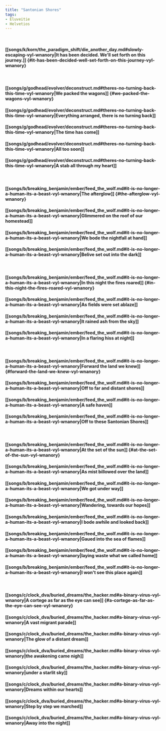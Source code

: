 ```yaml
---
title: "Santonian Shores"
tags:
- Eluveitie
- Helvetios
---
```

&nbsp;
#### [[songs/k/korn/the_paradigm_shift/die_another_day.md#slowly-escaping-vyl-wnanory|It has been decided. We'll set forth on this journey.]] {#it-has-been-decided-well-set-forth-on-this-journey-vyl-wnanory}
&nbsp;
#### [[songs/g/godhead/evolver/deconstruct.md#theres-no-turning-back-this-time-vyl-wnanory|We packed the wagons]] {#we-packed-the-wagons-vyl-wnanory}
#### [[songs/g/godhead/evolver/deconstruct.md#theres-no-turning-back-this-time-vyl-wnanory|Everything arranged, there is no turning back]]
#### [[songs/g/godhead/evolver/deconstruct.md#theres-no-turning-back-this-time-vyl-wnanory|The time has come]]
#### [[songs/g/godhead/evolver/deconstruct.md#theres-no-turning-back-this-time-vyl-wnanory|All too soon]]
#### [[songs/g/godhead/evolver/deconstruct.md#theres-no-turning-back-this-time-vyl-wnanory|A stab all through my heart]]
&nbsp;
#### [[songs/b/breaking_benjamin/ember/feed_the_wolf.md#it-is-no-longer-a-human-its-a-beast-vyl-wnanory|The afterglow]] {#the-afterglow-vyl-wnanory}
#### [[songs/b/breaking_benjamin/ember/feed_the_wolf.md#it-is-no-longer-a-human-its-a-beast-vyl-wnanory|Glimmered on the roof of our homestead]]
#### [[songs/b/breaking_benjamin/ember/feed_the_wolf.md#it-is-no-longer-a-human-its-a-beast-vyl-wnanory|We bode the nightfall at hand]]
#### [[songs/b/breaking_benjamin/ember/feed_the_wolf.md#it-is-no-longer-a-human-its-a-beast-vyl-wnanory|Belive set out into the dark]]
&nbsp;
#### [[songs/b/breaking_benjamin/ember/feed_the_wolf.md#it-is-no-longer-a-human-its-a-beast-vyl-wnanory|In this night the fires roared]] {#in-this-night-the-fires-roared-vyl-wnanory}
#### [[songs/b/breaking_benjamin/ember/feed_the_wolf.md#it-is-no-longer-a-human-its-a-beast-vyl-wnanory|As fields were set ablaze]]
#### [[songs/b/breaking_benjamin/ember/feed_the_wolf.md#it-is-no-longer-a-human-its-a-beast-vyl-wnanory|It rained ash from the sky]]
#### [[songs/b/breaking_benjamin/ember/feed_the_wolf.md#it-is-no-longer-a-human-its-a-beast-vyl-wnanory|In a flaring hiss at night]]
&nbsp;
#### [[songs/b/breaking_benjamin/ember/feed_the_wolf.md#it-is-no-longer-a-human-its-a-beast-vyl-wnanory|Forward the land we knew]] {#forward-the-land-we-knew-vyl-wnanory}
#### [[songs/b/breaking_benjamin/ember/feed_the_wolf.md#it-is-no-longer-a-human-its-a-beast-vyl-wnanory|Off to far and distant shores]]
#### [[songs/b/breaking_benjamin/ember/feed_the_wolf.md#it-is-no-longer-a-human-its-a-beast-vyl-wnanory|A safe haven]]
#### [[songs/b/breaking_benjamin/ember/feed_the_wolf.md#it-is-no-longer-a-human-its-a-beast-vyl-wnanory|Off to these Santonian Shores]]
&nbsp;
#### [[songs/b/breaking_benjamin/ember/feed_the_wolf.md#it-is-no-longer-a-human-its-a-beast-vyl-wnanory|At the set of the sun]] {#at-the-set-of-the-sun-vyl-wnanory}
#### [[songs/b/breaking_benjamin/ember/feed_the_wolf.md#it-is-no-longer-a-human-its-a-beast-vyl-wnanory|As mist billowed over the land]]
#### [[songs/b/breaking_benjamin/ember/feed_the_wolf.md#it-is-no-longer-a-human-its-a-beast-vyl-wnanory|We got under way]]
#### [[songs/b/breaking_benjamin/ember/feed_the_wolf.md#it-is-no-longer-a-human-its-a-beast-vyl-wnanory|Wandering, towards our hopes]]
#### [[songs/b/breaking_benjamin/ember/feed_the_wolf.md#it-is-no-longer-a-human-its-a-beast-vyl-wnanory|I bode awhile and looked back]]
#### [[songs/b/breaking_benjamin/ember/feed_the_wolf.md#it-is-no-longer-a-human-its-a-beast-vyl-wnanory|Gaued into the sea of flames]]
#### [[songs/b/breaking_benjamin/ember/feed_the_wolf.md#it-is-no-longer-a-human-its-a-beast-vyl-wnanory|laying waste what we called home]]
#### [[songs/b/breaking_benjamin/ember/feed_the_wolf.md#it-is-no-longer-a-human-its-a-beast-vyl-wnanory|I won't see this place again]]
&nbsp;
#### [[songs/c/clock_dva/buried_dreams/the_hacker.md#a-binary-virus-vyl-wnanory|A cortege as far as the eye can see]] {#a-cortege-as-far-as-the-eye-can-see-vyl-wnanory}
#### [[songs/c/clock_dva/buried_dreams/the_hacker.md#a-binary-virus-vyl-wnanory|A vast migrant parade]]
#### [[songs/c/clock_dva/buried_dreams/the_hacker.md#a-binary-virus-vyl-wnanory|The glow of a distant dream]]
#### [[songs/c/clock_dva/buried_dreams/the_hacker.md#a-binary-virus-vyl-wnanory|the awakening came nigh]]
#### [[songs/c/clock_dva/buried_dreams/the_hacker.md#a-binary-virus-vyl-wnanory|under a starlit sky]]
#### [[songs/c/clock_dva/buried_dreams/the_hacker.md#a-binary-virus-vyl-wnanory|Dreams within our hearts]]
#### [[songs/c/clock_dva/buried_dreams/the_hacker.md#a-binary-virus-vyl-wnanory|Step by step we marched]]
#### [[songs/c/clock_dva/buried_dreams/the_hacker.md#a-binary-virus-vyl-wnanory|Away into the night]]
